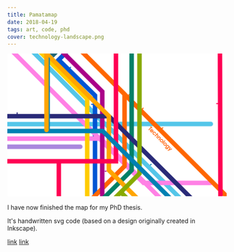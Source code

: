 ```yaml
---
title: Pamatamap
date: 2018-04-19
tags: art, code, phd
cover: technology-landscape.png
---
```


<img src="../images/technology-landscape.png">

I have now finished the map for my PhD thesis.

It's handwritten svg code (based on a design originally created in Inkscape).



[link](http://pamatamap.com)
[link](https://dr.physics.wtf)